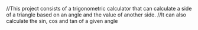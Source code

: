 //This project consists of a trigonometric calculator that can calculate a side of a triangle based on an angle and the value of another side.
//It can also calculate the sin, cos and tan of a given angle
